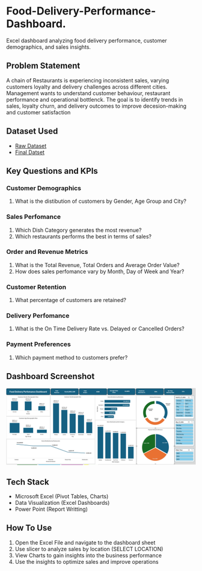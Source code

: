 # Food-Delivery-Performance-Dashboard.
Excel dashboard analyzing food delivery performance, customer demographics, and sales insights.

## Problem Statement
A chain of Restaurants is experiencing inconsistent sales, varying customers loyalty and delivery challenges across different cities.
Management wants to understand customer behaviour, restaurant performance and operational bottlenck.
The goal is to identify trends in sales, loyalty churn, and delivery outcomes to improve decesion-making and customer satisfaction

## Dataset Used
- <a href = "https://github.com/MuguroNgugi/Food-Delivery-Performance-Dashboard./blob/main/Foodpanda%20Analysis%20Dataset..xlsx"> Raw Dataset </a>
- <a href = "https://github.com/MuguroNgugi/Food-Delivery-Performance-Dashboard./blob/main/Final%20Analysis.xlsx"> Final Datset </a>

## Key Questions and KPIs
### Customer Demographics
1. What is the distibution of customers by Gender, Age Group and City?

### Sales Perfomance
1. Which Dish Category generates the most revenue?
2. Which restaurants performs the best in terms of sales?

### Order and Revenue Metrics
1. What is the Total Revenue, Total Orders and Average Order Value?
2. How does sales perfomance vary by Month, Day of Week and Year?

### Customer Retention
1. What percentage of customers are retained?

### Delivery Perfomance
1. What is the On Time Delivery Rate vs. Delayed or Cancelled Orders?

### Payment Preferences
1. Which payment method to customers prefer?

## Dashboard Screenshot
<a href = "https://github.com/MuguroNgugi/Food-Delivery-Performance-Dashboard./blob/main/Dashboard%20Screenshot.png"> </a>
<img src="Dashboard Screenshot.png" alt="Dashboard Screenshot" width="1500"/>

## Tech Stack
* Microsoft Excel (Pivot Tables, Charts)
* Data Visualization (Excel Dashboards)
* Power Point (Report Writting)

## How To Use
1. Open the Excel File and navigate to the dashboard sheet
2. Use slicer to analyze sales by location (SELECT LOCATION)
3. View Charts to gain insights into the business performance
4. Use the insights to optimize sales and improve operations


